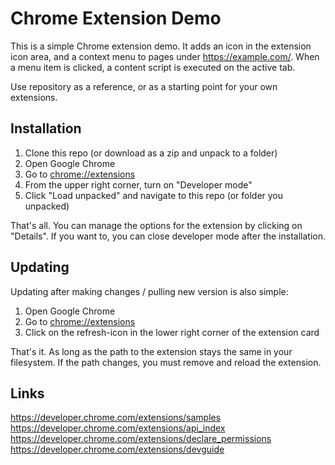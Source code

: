 # Chrome Extension Demo

This is a simple Chrome extension demo. It adds an icon in the extension icon area, and a context menu to pages under https://example.com/. When a menu item is clicked, a content script is executed on the active tab.

Use repository as a reference, or as a starting point for your own extensions.

## Installation

1. Clone this repo (or download as a zip and unpack to a folder)
2. Open Google Chrome
3. Go to [chrome://extensions](chrome://extensions)
4. From the upper right corner, turn on "Developer mode"
5. Click "Load unpacked" and navigate to this repo (or folder you unpacked)

That's all. You can manage the options for the extension by clicking on "Details". If you want to, you can close developer mode after the installation.

## Updating

Updating after making changes / pulling new version is also simple:

1. Open Google Chrome
2. Go to [chrome://extensions](chrome://extensions)
3. Click on the refresh-icon in the lower right corner of the extension card

That's it. As long as the path to the extension stays the same in your filesystem. If the path changes, you must remove and reload the extension.

## Links

https://developer.chrome.com/extensions/samples
https://developer.chrome.com/extensions/api_index
https://developer.chrome.com/extensions/declare_permissions
https://developer.chrome.com/extensions/devguide
